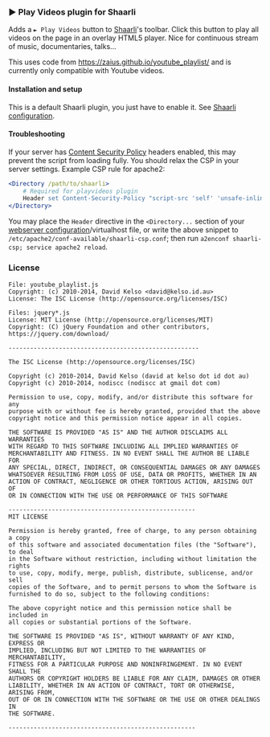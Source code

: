 ### ► Play Videos plugin for Shaarli

Adds a `► Play Videos` button to [Shaarli](https://github.com/shaarli/Shaarli)'s toolbar. Click this button to play all videos on the page in an overlay HTML5 player. Nice for continuous stream of music, documentaries, talks...

<!-- TODO screenshot -->

This uses code from https://zaius.github.io/youtube_playlist/ and is currently only compatible with Youtube videos.

#### Installation and setup

This is a default Shaarli plugin, you just have to enable it. See [Shaarli configuration](../../doc/md/Shaarli-configuration.md).


#### Troubleshooting

If your server has [Content Security Policy](http://content-security-policy.com/) headers enabled, this may prevent the script from loading fully. You should relax the CSP in your server settings. Example CSP rule for apache2: 

```apache
<Directory /path/to/shaarli>
    # Required for playvideos plugin
    Header set Content-Security-Policy "script-src 'self' 'unsafe-inline' https://www.youtube.com https://s.ytimg.com 'unsafe-eval'"
</Directory>
```

You may place the `Header` directive in the `<Directory...` section of your [webserver configuration](../../doc/md/Server-configuration.md)/virtualhost file, or write the above snippet to `/etc/apache2/conf-available/shaarli-csp.conf`; then run `a2enconf shaarli-csp; service apache2 reload`.

### License
```
File: youtube_playlist.js
Copyright: (c) 2010-2014, David Kelso <david@kelso.id.au>
License: The ISC License (http://opensource.org/licenses/ISC)

Files: jquery*.js
License: MIT License (http://opensource.org/licenses/MIT)
Copyright: (C) jQuery Foundation and other contributors, https://jquery.com/download/

-----------------------------------------------------

The ISC License (http://opensource.org/licenses/ISC)

Copyright (c) 2010-2014, David Kelso (david at kelso dot id dot au)  
Copyright (c) 2010-2014, nodiscc (nodiscc at gmail dot com)

Permission to use, copy, modify, and/or distribute this software for any
purpose with or without fee is hereby granted, provided that the above
copyright notice and this permission notice appear in all copies.

THE SOFTWARE IS PROVIDED "AS IS" AND THE AUTHOR DISCLAIMS ALL WARRANTIES
WITH REGARD TO THIS SOFTWARE INCLUDING ALL IMPLIED WARRANTIES OF
MERCHANTABILITY AND FITNESS. IN NO EVENT SHALL THE AUTHOR BE LIABLE FOR
ANY SPECIAL, DIRECT, INDIRECT, OR CONSEQUENTIAL DAMAGES OR ANY DAMAGES
WHATSOEVER RESULTING FROM LOSS OF USE, DATA OR PROFITS, WHETHER IN AN
ACTION OF CONTRACT, NEGLIGENCE OR OTHER TORTIOUS ACTION, ARISING OUT OF
OR IN CONNECTION WITH THE USE OR PERFORMANCE OF THIS SOFTWARE

----------------------------------------------------
MIT LICENSE

Permission is hereby granted, free of charge, to any person obtaining a copy
of this software and associated documentation files (the "Software"), to deal
in the Software without restriction, including without limitation the rights
to use, copy, modify, merge, publish, distribute, sublicense, and/or sell
copies of the Software, and to permit persons to whom the Software is
furnished to do so, subject to the following conditions:

The above copyright notice and this permission notice shall be included in
all copies or substantial portions of the Software.

THE SOFTWARE IS PROVIDED "AS IS", WITHOUT WARRANTY OF ANY KIND, EXPRESS OR
IMPLIED, INCLUDING BUT NOT LIMITED TO THE WARRANTIES OF MERCHANTABILITY,
FITNESS FOR A PARTICULAR PURPOSE AND NONINFRINGEMENT. IN NO EVENT SHALL THE
AUTHORS OR COPYRIGHT HOLDERS BE LIABLE FOR ANY CLAIM, DAMAGES OR OTHER
LIABILITY, WHETHER IN AN ACTION OF CONTRACT, TORT OR OTHERWISE, ARISING FROM,
OUT OF OR IN CONNECTION WITH THE SOFTWARE OR THE USE OR OTHER DEALINGS IN
THE SOFTWARE.

----------------------------------------------------
```
